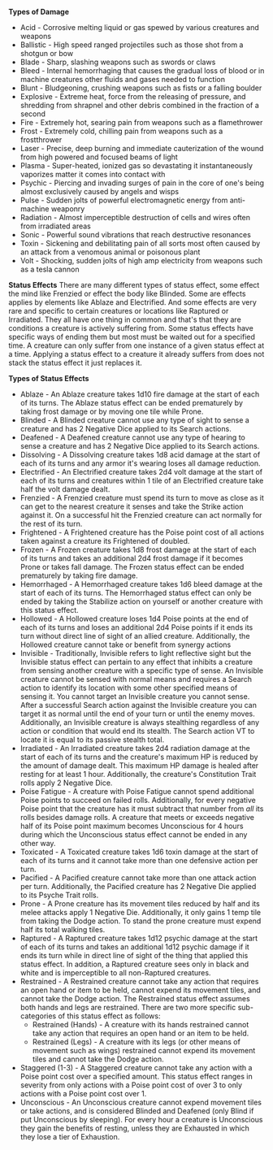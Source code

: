 **Types of Damage**
- Acid - Corrosive melting liquid or gas spewed by various creatures and weapons
- Ballistic - High speed ranged projectiles such as those shot from a shotgun or bow
- Blade - Sharp, slashing weapons such as swords or claws
- Bleed - Internal hemorrhaging that causes the gradual loss of blood or in machine creatures other fluids and gases needed to function
- Blunt - Bludgeoning, crushing weapons such as fists or a falling boulder
- Explosive - Extreme heat, force from the releasing of pressure, and shredding from shrapnel and other debris combined in the fraction of a second
- Fire - Extremely hot, searing pain from weapons such as a flamethrower
- Frost - Extremely cold, chilling pain from weapons such as a frostthrower
- Laser - Precise, deep burning and immediate cauterization of the wound from high powered and focused beams of light
- Plasma - Super-heated, ionized gas so devastating it instantaneously vaporizes matter it comes into contact with
- Psychic - Piercing and invading surges of pain in the core of one's being almost exclusively caused by angels and wisps
- Pulse - Sudden jolts of powerful electromagnetic energy from anti-machine weaponry
- Radiation - Almost imperceptible destruction of cells and wires often from irradiated areas
- Sonic - Powerful sound vibrations that reach destructive resonances
- Toxin - Sickening and debilitating pain of all sorts most often caused by an attack from a venomous animal or poisonous plant
- Volt - Shocking, sudden jolts of high amp electricity from weapons such as a tesla cannon

**Status Effects**
There are many different types of status effect, some effect the mind like Frenzied or effect the body like Blinded. Some are effects applies by elements like Ablaze and Electrified. And some effects are very rare and specific to certain creatures or locations like Raptured or Irradiated. They all have one thing in common and that's that they are conditions a creature is actively suffering from. Some status effects have specific ways of ending them but most must be waited out for a specified time. A creature can only suffer from one instance of a given status effect at a time. Applying a status effect to a creature it already suffers from does not stack the status effect it just replaces it.

**Types of Status Effects**
- Ablaze - An Ablaze creature takes 1d10 fire damage at the start of each of its turns. The Ablaze status effect can be ended prematurely by taking frost damage or by moving one tile while Prone.
- Blinded - A Blinded creature cannot use any type of sight to sense a creature and has 2 Negative Dice applied to its Search actions.
- Deafened - A Deafened creature cannot use any type of hearing to sense a creature and has 2 Negative Dice applied to its Search actions.
- Dissolving - A Dissolving creature takes 1d8 acid damage at the start of each of its turns and any armor it's wearing loses all damage reduction.
- Electrified - An Electrified creature takes 2d4 volt damage at the start of each of its turns and creatures within 1 tile of an Electrified creature take half the volt damage dealt.
- Frenzied - A Frenzied creature must spend its turn to move as close as it can get to the nearest creature it senses and take the Strike action against it. On a successful hit the Frenzied creature can act normally for the rest of its turn.
- Frightened - A Frightened creature has the Poise point cost of all actions taken against a creature its Frightened of doubled.
- Frozen - A Frozen creature takes 1d8 frost damage at the start of each of its turns and takes an additional 2d4 frost damage if it becomes Prone or takes fall damage. The Frozen status effect can be ended prematurely by taking fire damage.
- Hemorrhaged - A Hemorrhaged creature takes 1d6 bleed damage at the start of each of its turns. The Hemorrhaged status effect can only be ended by taking the Stabilize action on yourself or another creature with this status effect.
- Hollowed - A Hollowed creature loses 1d4 Poise points at the end of each of its turns and loses an additional 2d4 Poise points if it ends its turn without direct line of sight of an allied creature. Additionally, the Hollowed creature cannot take or benefit from synergy actions
- Invisible - Traditionally, Invisible refers to light reflective sight but the Invisible status effect can pertain to any effect that inhibits a creature from sensing another creature with a specific type of sense. An Invisible creature cannot be sensed with normal means and requires a Search action to identify its location with some other specified means of sensing it. You cannot target an Invisible creature you cannot sense. After a successful Search action against the Invisible creature you can target it as normal until the end of your turn or until the enemy moves. Additionally, an Invisible creature is always stealthing regardless of any action or condition that would end its stealth. The Search action VT to locate it is equal to its passive stealth total.
- Irradiated - An Irradiated creature takes 2d4 radiation damage at the start of each of its turns and the creature's maximum HP is reduced by the amount of damage dealt. This maximum HP damage is healed after resting for at least 1 hour. Additionally, the creature's Constitution Trait rolls apply 2 Negative Dice.
- Poise Fatigue - A creature with Poise Fatigue cannot spend additional Poise points to succeed on failed rolls. Additionally, for every negative Poise point that the creature has it must subtract that number from *all* its rolls besides damage rolls. A creature that meets or exceeds negative half of its Poise point maximum becomes Unconscious for 4 hours during which the Unconscious status effect cannot be ended in any other way.
- Toxicated - A Toxicated creature takes 1d6 toxin damage at the start of each of its turns and it cannot take more than one defensive action per turn.
- Pacified - A Pacified creature cannot take more than one attack action per turn. Additionally, the Pacified creature has 2 Negative Die applied to its Psyche Trait rolls.
- Prone - A Prone creature has its movement tiles reduced by half and its melee attacks apply 1 Negative Die. Additionally, it only gains 1 temp tile from taking the Dodge action. To stand the prone creature must expend half its total walking tiles.
- Raptured - A Raptured creature takes 1d12 psychic damage at the start of each of its turns and takes an additional 1d12 psychic damage if it ends its turn while in direct line of sight of the thing that applied this status effect. In addition, a Raptured creature sees only in black and white and is imperceptible to all non-Raptured creatures.
- Restrained - A Restrained creature cannot take any action that requires an open hand or item to be held, cannot expend its movement tiles, and cannot take the Dodge action. The Restrained status effect assumes both hands and legs are restrained. There are two more specific sub-categories of this status effect as follows:
	- Restrained (Hands) - A creature with its hands restrained cannot take any action that requires an open hand or an item to be held.
	- Restrained (Legs) - A creature with its legs (or other means of movement such as wings) restrained cannot expend its movement tiles and cannot take the Dodge action.
- Staggered (1-3) - A Staggered creature cannot take any action with a Poise point cost over a specified amount. This status effect ranges in severity from only actions with a Poise point cost of over 3 to only actions with a Poise point cost over 1.
- Unconscious - An Unconscious creature cannot expend movement tiles or take actions, and is considered Blinded and Deafened (only Blind if put Unconscious by sleeping). For every hour a creature is Unconscious they gain the benefits of resting, unless they are Exhausted in which they lose a tier of Exhaustion.